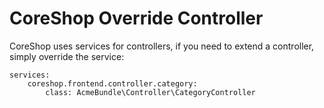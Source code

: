 # CoreShop Override Controller

CoreShop uses services for controllers, if you need to extend a controller, simply override the service:

```
services:
    coreshop.frontend.controller.category:
        class: AcmeBundle\Controller\CategoryController
```